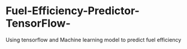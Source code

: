 # Fuel-Efficiency-Predictor-TensorFlow-
Using tensorflow and Machine learning model to predict fuel efficiency
